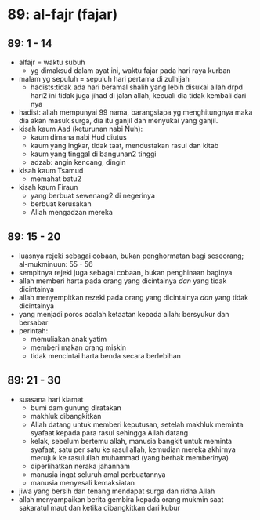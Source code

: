 # 89: al-fajr (fajar)

## 89: 1 - 14
* alfajr = waktu subuh
  * yg dimaksud dalam ayat ini, waktu fajar pada hari raya kurban
* malam yg sepuluh = sepuluh hari pertama di zulhijah
  * hadists:tidak ada hari beramal shalih yang lebih disukai allah drpd hari2 ini
    tidak juga jihad di jalan allah, kecuali dia tidak kembali dari nya
* hadist:
  allah mempunyai 99 nama,
  barangsiapa yg menghitungnya maka dia akan masuk surga,
  dia itu ganjil dan menyukai yang ganjil.
* kisah kaum Aad (keturunan nabi Nuh):
  * kaum dimana nabi Hud diutus
  * kaum yang ingkar, tidak taat, mendustakan rasul dan kitab
  * kaum yang tinggal di bangunan2 tinggi
  * adzab: angin kencang, dingin
* kisah kaum Tsamud
  * memahat batu2
* kisah kaum Firaun
  * yang berbuat sewenang2 di negerinya
  * berbuat kerusakan
  * Allah mengadzan mereka

## 89: 15 - 20
* luasnya rejeki sebagai cobaan, bukan penghormatan bagi seseorang; al-mukminuun: 55 - 56
* sempitnya rejeki juga sebagai cobaan, bukan penghinaan baginya
* allah memberi harta pada orang yang dicintainya _dan_ yang tidak dicintainya
* allah menyempitkan rezeki pada orang yang dicintainya _dan_ yang tidak dicintainya
* yang menjadi poros adalah ketaatan kepada allah: bersyukur dan bersabar
* perintah:
  * memuliakan anak yatim
  * memberi makan orang miskin
  * tidak mencintai harta benda secara berlebihan

## 89: 21 - 30
* suasana hari kiamat
  * bumi dam gunung diratakan
  * makhluk dibangkitkan
  * Allah datang untuk memberi keputusan,
    setelah makhluk meminta syafaat kepada para rasul sehingga Allah datang
  * kelak, sebelum bertemu allah,
    manusia bangkit untuk meminta syafaat, satu per satu ke rasul allah,
    kemudian mereka akhirnya merujuk ke rasulullah muhammad (yang berhak memberinya)
  * diperlihatkan neraka jahannam
  * manusia ingat seluruh amal perbuatannya
  * manusia menyesali kemaksiatan
* jiwa yang bersih dan tenang mendapat surga dan ridha Allah
* allah menyampaikan berita gembira kepada orang mukmin saat
  sakaratul maut dan ketika dibangkitkan dari kubur
